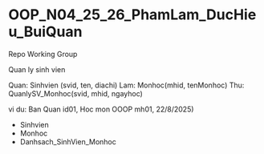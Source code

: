 # OOP_N04_25_26_PhamLam_DucHieu_BuiQuan
Repo Working Group

Quan ly sinh vien

Quan: Sinhvien (svid, ten, diachi)
Lam: Monhoc(mhid, tenMonhoc)
Thu: QuanlySV_Monhoc(svid, mhid, ngayhoc)

vi du: Ban Quan id01, Hoc mon OOOP mh01, 22/8/2025)

+ Sinhvien
+ Monhoc
+ Danhsach_SinhVien_Monhoc